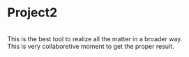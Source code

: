 # Project2
<br>
This is the best tool to realize all the matter in a broader way.
<br>
This is very collaboretive moment to get the proper result.
